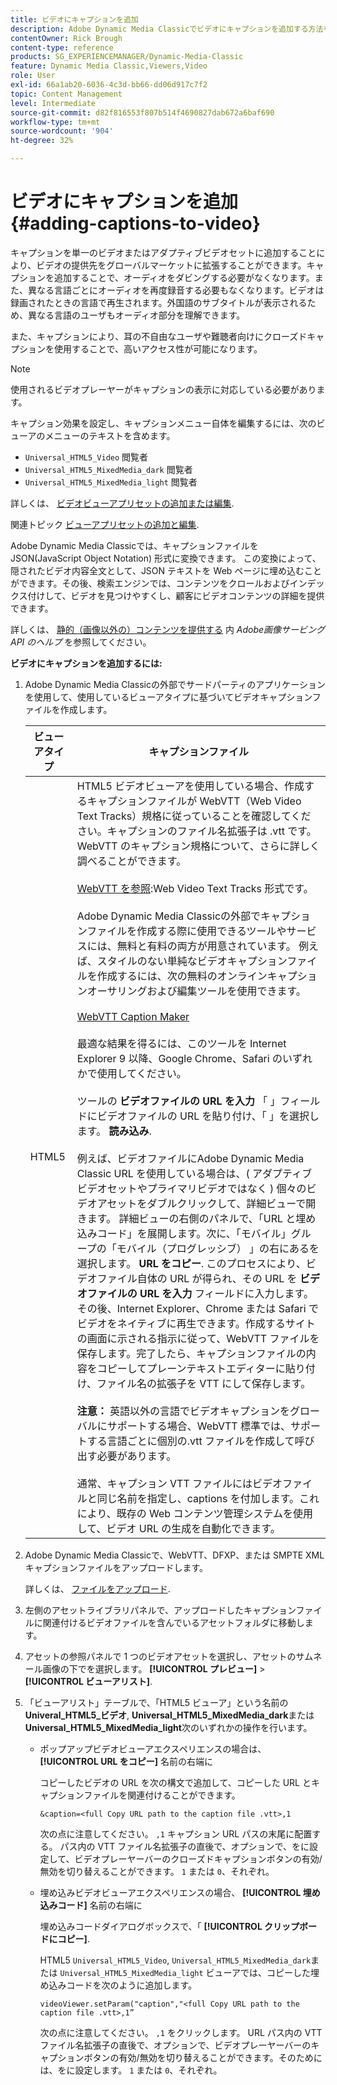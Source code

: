 ```yaml
---
title: ビデオにキャプションを追加
description: Adobe Dynamic Media Classicでビデオにキャプションを追加する方法を説明します。
contentOwner: Rick Brough
content-type: reference
products: SG_EXPERIENCEMANAGER/Dynamic-Media-Classic
feature: Dynamic Media Classic,Viewers,Video
role: User
exl-id: 66a1ab20-6036-4c3d-bb66-dd06d917c7f2
topic: Content Management
level: Intermediate
source-git-commit: d82f816553f807b514f4690827dab672a6baf690
workflow-type: tm+mt
source-wordcount: '904'
ht-degree: 32%

---
```


# ビデオにキャプションを追加 {#adding-captions-to-video}

キャプションを単一のビデオまたはアダプティブビデオセットに追加することにより、ビデオの提供先をグローバルマーケットに拡張することができます。キャプションを追加することで、オーディオをダビングする必要がなくなります。また、異なる言語ごとにオーディオを再度録音する必要もなくなります。ビデオは録画されたときの言語で再生されます。外国語のサブタイトルが表示されるため、異なる言語のユーザもオーディオ部分を理解できます。

また、キャプションにより、耳の不自由なユーザや難聴者向けにクローズドキャプションを使用することで、高いアクセス性が可能になります。

>[!NOTE]
>
>使用されるビデオプレーヤーがキャプションの表示に対応している必要があります。

キャプション効果を設定し、キャプションメニュー自体を編集するには、次のビューアのメニューのテキストを含めます。

* `Universal_HTML5_Video` 閲覧者
* `Universal_HTML5_MixedMedia_dark` 閲覧者
* `Universal_HTML5_MixedMedia_light` 閲覧者

詳しくは、 [ビデオビューアプリセットの追加または編集](previewing-videos-video-viewer.md#adding_or_editing_a_video_viewer_preset).

関連トピック [ビューアプリセットの追加と編集](application-setup.md#adding_and_editing_viewer_presets).

Adobe Dynamic Media Classicでは、キャプションファイルを JSON(JavaScript Object Notation) 形式に変換できます。 この変換によって、隠されたビデオ内容全文として、JSON テキストを Web ページに埋め込むことができます。その後、検索エンジンでは、コンテンツをクロールおよびインデックス付けして、ビデオを見つけやすくし、顧客にビデオコンテンツの詳細を提供できます。

詳しくは、 [静的（画像以外の）コンテンツを提供する](https://experienceleague.adobe.com/docs/dynamic-media-developer-resources/image-serving-api/image-serving-api/c-serving-static-nonimage-contents.html?lang=en#image-serving-api) 内 *Adobe画像サービング API のヘルプ* を参照してください。

**ビデオにキャプションを追加するには:**

1. Adobe Dynamic Media Classicの外部でサードパーティのアプリケーションを使用して、使用しているビューアタイプに基づいてビデオキャプションファイルを作成します。

   | ビューアタイプ | キャプションファイル |
   |--- |--- |
   | HTML5 | HTML5 ビデオビューアを使用している場合、作成するキャプションファイルが WebVTT（Web Video Text Tracks）規格に従っていることを確認してください。キャプションのファイル名拡張子は .vtt です。WebVTT のキャプション規格について、さらに詳しく調べることができます。<br><br>[WebVTT を参照](https://w3c.github.io/webvtt/):Web Video Text Tracks 形式です。 <br><br>Adobe Dynamic Media Classicの外部でキャプションファイルを作成する際に使用できるツールやサービスには、無料と有料の両方が用意されています。 例えば、スタイルのない単純なビデオキャプションファイルを作成するには、次の無料のオンラインキャプションオーサリングおよび編集ツールを使用できます。 <br><br>[WebVTT Caption Maker](https://testdrive-archive.azurewebsites.net/Graphics/CaptionMaker/Default.html) <br><br>最適な結果を得るには、このツールを Internet Explorer 9 以降、Google Chrome、Safari のいずれかで使用してください。 <br><br>ツールの <b>ビデオファイルの URL を入力</b> 「 」フィールドにビデオファイルの URL を貼り付け、「 」を選択します。 <b>読み込み</b>. <br><br>例えば、ビデオファイルにAdobe Dynamic Media Classic URL を使用している場合は、( アダプティブビデオセットやプライマリビデオではなく ) 個々のビデオアセットをダブルクリックして、詳細ビューで開きます。 詳細ビューの右側のパネルで、「URL と埋め込みコード」を展開します。次に、「モバイル」グループの「モバイル（プログレッシブ） 」の右にあるを選択します。 <b>URL をコピー</b>. このプロセスにより、ビデオファイル自体の URL が得られ、その URL を <b>ビデオファイルの URL を入力</b> フィールドに入力します。 その後、Internet Explorer、Chrome または Safari でビデオをネイティブに再生できます。作成するサイトの画面に示される指示に従って、WebVTT ファイルを保存します。完了したら、キャプションファイルの内容をコピーしてプレーンテキストエディターに貼り付け、ファイル名の拡張子を VTT にして保存します。 <br><br><b>注意：</b> 英語以外の言語でビデオキャプションをグローバルにサポートする場合、WebVTT 標準では、サポートする言語ごとに個別の.vtt ファイルを作成して呼び出す必要があります。 <br><br>通常、キャプション VTT ファイルにはビデオファイルと同じ名前を指定し、captions を付加します。これにより、既存の Web コンテンツ管理システムを使用して、ビデオ URL の生成を自動化できます。 |

1. Adobe Dynamic Media Classicで、WebVTT、DFXP、または SMPTE XML キャプションファイルをアップロードします。

   詳しくは、 [ファイルをアップロード](uploading-files.md#uploading_files).

1. 左側のアセットライブラリパネルで、アップロードしたキャプションファイルに関連付けるビデオファイルを含んでいるアセットフォルダに移動します。
1. アセットの参照パネルで 1 つのビデオアセットを選択し、アセットのサムネール画像の下でを選択します。 **[!UICONTROL プレビュー]** > **[!UICONTROL ビューアリスト]**.
1. 「ビューアリスト」テーブルで、「HTML5 ビューア」という名前の **Univeral_HTML5_ビデオ**, **Universal_HTML5_MixedMedia_dark**&#x200B;または **Universal_HTML5_MixedMedia_light**&#x200B;次のいずれかの操作を行います。

   * ポップアップビデオビューアエクスペリエンスの場合は、 **[!UICONTROL URL をコピー]** 名前の右端に

     コピーしたビデオの URL を次の構文で追加して、コピーした URL とキャプションファイルを関連付けることができます。

     `&caption=<full Copy URL path to the caption file .vtt>,1`

     次の点に注意してください。 `,1` キャプション URL パスの末尾に配置する。 パス内の VTT ファイル名拡張子の直後で、オプションで、をに設定して、ビデオプレーヤーバーのクローズドキャプションボタンの有効/無効を切り替えることができます。 `1` または `0`、それぞれ。

   * 埋め込みビデオビューアエクスペリエンスの場合、 **[!UICONTROL 埋め込みコード]** 名前の右端に

     埋め込みコードダイアログボックスで、「 **[!UICONTROL クリップボードにコピー]**.

     HTML5 `Universal_HTML5_Video`, `Universal_HTML5_MixedMedia_dark`または `Universal_HTML5_MixedMedia_light` ビューアでは、コピーした埋め込みコードを次のように追加します。

     `videoViewer.setParam("caption","<full Copy URL path to the caption file .vtt>,1”`

     次の点に注意してください。 `,1` をクリックします。 URL パス内の VTT ファイル名拡張子の直後で、オプションで、ビデオプレーヤーバーのキャプションボタンの有効/無効を切り替えることができます。そのためには、をに設定します。 `1` または `0`、それぞれ。

